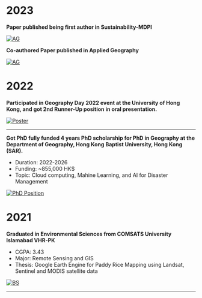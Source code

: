 
# 2023

**Paper published being first author in Sustainability-MDPI**

[![AG](https://i.imgur.com/9U5pKD4.png)](https://www.mdpi.com/2071-1050/15/2/1416)

**Co-authored Paper published in Applied Geography**

[![AG](https://imgur.com/fa0jQK6.png)](https://doi.org/10.1016/j.apgeog.2022.102868)


# 2022

**Participated in Geography Day 2022 event at the University of Hong Kong, and got 2nd Runner-Up position in oral presentation.**

[![Poster](https://imgur.com/Xv9WrHs.png)](https://geog.hkbu.edu.hk/news_events/latest_news_detail/60/)

---

**Got PhD fully funded 4 years PhD scholarship for PhD in Geography at the Department of Geography, Hong Kong Baptist University, Hong Kong (SAR).**

- Duration: 2022-2026
- Funding:  ~855,000 HK$
- Topic: Cloud computing, Mahine Learning, and AI for Disaster Management

[![PhD Position](https://imgur.com/LNkVJis.png)](https://geog.hkbu.edu.hk/postgraduate/research_students/)

# 2021

**Graduated in Environmental Sciences from COMSATS University Islamabad VHR-PK**

- CGPA: 3.43
- Major: Remote Sensing and GIS
- Thesis: Google Earth Engine for Paddy Rice Mapping using Landsat, Sentinel and MODIS satellite data

[![BS](https://imgur.com/SujJb11.png)](http://vehari.comsats.edu.pk/)

---
